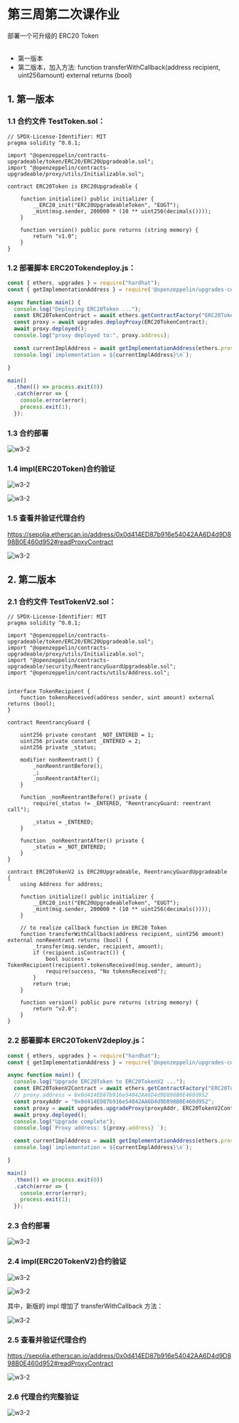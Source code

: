 # 第三周第二次课作业

部署一个可升级的 ERC20 Token<br><br>
- 第一版本<br>
- 第二版本，加入方法: function transferWithCallback(address recipient, uint256amount) external returns (bool)<br>

## 1. 第一版本

### 1.1 合约文件 TestToken.sol：

```solidity
// SPDX-License-Identifier: MIT
pragma solidity ^0.8.1;

import "@openzeppelin/contracts-upgradeable/token/ERC20/ERC20Upgradeable.sol";
import "@openzeppelin/contracts-upgradeable/proxy/utils/Initializable.sol";

contract ERC20Token is ERC20Upgradeable {

    function initialize() public initializer {
        __ERC20_init("ERC20UpgradeableToken", "EUGT");
        _mint(msg.sender, 200000 * (10 ** uint256(decimals())));
    }

    function version() public pure returns (string memory) {
        return "v1.0";
    }
}

```

### 1.2 部署脚本 ERC20Tokendeploy.js：

```javascript
const { ethers, upgrades } = require("hardhat");
const { getImplementationAddress } = require('@openzeppelin/upgrades-core');

async function main() {
  console.log("Deploying ERC20Token ...");
  const ERC20TokenContract = await ethers.getContractFactory("ERC20Token");
  const proxy = await upgrades.deployProxy(ERC20TokenContract);       
  await proxy.deployed();
  console.log("proxy deployed to:", proxy.address);

  const currentImplAddress = await getImplementationAddress(ethers.provider, proxy.address);
  console.log(`implementation = ${currentImplAddress}\n`);

}

main()
  .then(() => process.exit(0))
  .catch(error => {
    console.error(error);
    process.exit(1);
  });
```

### 1.3 合约部署

![w3-2](./IMG/1_ImplDeploy_ERC20Token.png)


### 1.4 impl(ERC20Token)合约验证

![w3-2](./IMG/2_ImplVerification_ERC20Token.png)

![w3-2](./IMG/3_Impl_EtherscanSepolia_ERC20Token.png)

### 1.5 查看并验证代理合约

https://sepolia.etherscan.io/address/0x0d414ED87b916e54042AA6D4d9D898B0E460d952#readProxyContract

![w3-2](./IMG/4_Proxy_EtherscanSepolia_ERC20Token.png)



## 2. 第二版本

### 2.1 合约文件 TestTokenV2.sol：

```solidity
// SPDX-License-Identifier: MIT
pragma solidity ^0.8.1;

import "@openzeppelin/contracts-upgradeable/token/ERC20/ERC20Upgradeable.sol";
import "@openzeppelin/contracts-upgradeable/proxy/utils/Initializable.sol";
import "@openzeppelin/contracts-upgradeable/security/ReentrancyGuardUpgradeable.sol";
import "@openzeppelin/contracts/utils/Address.sol";


interface TokenRecipient {
    function tokensReceived(address sender, uint amount) external returns (bool);
}

contract ReentrancyGuard {

    uint256 private constant _NOT_ENTERED = 1;
    uint256 private constant _ENTERED = 2;
    uint256 private _status;

    modifier nonReentrant() {
        _nonReentrantBefore();
        _;
        _nonReentrantAfter();
    }

    function _nonReentrantBefore() private {
        require(_status != _ENTERED, "ReentrancyGuard: reentrant call");

        _status = _ENTERED;
    }

    function _nonReentrantAfter() private {
        _status = _NOT_ENTERED;
    }
}

contract ERC20TokenV2 is ERC20Upgradeable, ReentrancyGuardUpgradeable {
    using Address for address;

    function initialize() public initializer {
        __ERC20_init("ERC20UpgradeableToken", "EUGT");
        _mint(msg.sender, 200000 * (10 ** uint256(decimals())));
    }

    // to realize callback function in ERC20 Token
    function transferWithCallback(address recipient, uint256 amount) external nonReentrant returns (bool) {
        _transfer(msg.sender, recipient, amount);    
        if (recipient.isContract()) {                                                  
            bool success = TokenRecipient(recipient).tokensReceived(msg.sender, amount);
            require(success, "No tokensReceived");
        }
        return true;
    }

    function version() public pure returns (string memory) {
        return "v2.0";
    }
}

```

### 2.2 部署脚本 ERC20TokenV2deploy.js：

```javascript
const { ethers, upgrades } = require("hardhat");
const { getImplementationAddress } = require('@openzeppelin/upgrades-core');

async function main() {
  console.log("Upgrade ERC20Token to ERC20TokenV2 ...");
  const ERC20TokenV2Contract = await ethers.getContractFactory("ERC20TokenV2");  
  // proxy.address = 0x0d414ED87b916e54042AA6D4d9D898B0E460d952  
  const proxyAddr = "0x0d414ED87b916e54042AA6D4d9D898B0E460d952";    
  const proxy = await upgrades.upgradeProxy(proxyAddr, ERC20TokenV2Contract);
  await proxy.deployed();
  console.log("Upgrade complete");  
  console.log(`Proxy address: ${proxy.address} `);

  const currentImplAddress = await getImplementationAddress(ethers.provider, proxy.address);
  console.log(`implementation = ${currentImplAddress}\n`);

}

main()
  .then(() => process.exit(0))
  .catch(error => {
    console.error(error);
    process.exit(1);
  });
```

### 2.3 合约部署

![w3-2](./IMG/5_ImplDeploy_ERC20TokenV2.png)


### 2.4 impl(ERC20TokenV2)合约验证

![w3-2](./IMG/6_ImplVerification_ERC20TokenV2.png)<br>

![w3-2](./IMG/7_Impl_EtherscanSepolia_ERC20TokenV2.png)<br>

其中，新版的 impl 增加了 transferWithCallback 方法：<br>

![w3-2](./IMG/7a_Impl_EtherscanSepolia_ERC20TokenV2_NewFunction.png)

### 2.5 查看并验证代理合约

https://sepolia.etherscan.io/address/0x0d414ED87b916e54042AA6D4d9D898B0E460d952#readProxyContract

![w3-2](./IMG/8_Proxy_EtherscanSepolia_ERC20TokenV2.png)

### 2.6 代理合约完整验证

![w3-2](./IMG/9_Proxy_FullyVerification.png)


